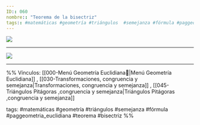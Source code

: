 ```yaml
---
ID:: 060
nombre:: "Teorema de la bisectriz"
tags:: #matemáticas #geometría #triángulos  #semejanza #fórmula #paggeometria_euclidiana #teorema #bisectriz 
---
```


![](https://www.youtube.com/watch?v=qqpapmL7_AQ&t=2s)

___
![](https://www.youtube.com/watch?v=YHuc__XgiZ4&t=167s)


___

%%
Vínculos:
[[000-Menú Geometría Euclidiana📃|Menú Geometría Euclidiana]] , [[030-Transformaciones, congruencia y semejanza|Transformaciones, congruencia y semejanza]] , [[045-Triángulos Pitágoras ,congruencia y semejanza|Triángulos Pitágoras ,congruencia y semejanza]]

tags:
#matemáticas #geometría #triángulos  #semejanza #fórmula #paggeometria_euclidiana #teorema #bisectriz 
 %%
